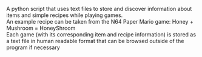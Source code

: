 A python script that uses text files to store and discover information about items and simple recipes while playing games.<br>
An example recipe can be taken from the N64 Paper Mario game: Honey + Mushroom = HoneyShroom<br>
Each game (with its corresponding item and recipe information) is stored as a text file in human readable format that can be browsed outside of the program if necessary
